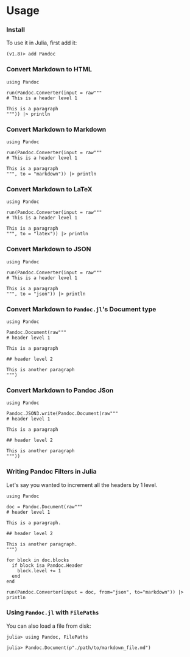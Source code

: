 # Usage

### Install

To use it in Julia, first add it:

```
(v1.8)> add Pandoc
```

### Convert Markdown to HTML

```@repl
using Pandoc

run(Pandoc.Converter(input = raw"""
# This is a header level 1

This is a paragraph
""")) |> println
```

### Convert Markdown to Markdown

```@repl
using Pandoc

run(Pandoc.Converter(input = raw"""
# This is a header level 1

This is a paragraph
""", to = "markdown")) |> println
```

### Convert Markdown to LaTeX

```@repl
using Pandoc

run(Pandoc.Converter(input = raw"""
# This is a header level 1

This is a paragraph
""", to = "latex")) |> println
```

### Convert Markdown to JSON

```@repl
using Pandoc

run(Pandoc.Converter(input = raw"""
# This is a header level 1

This is a paragraph
""", to = "json")) |> println
```

### Convert Markdown to `Pandoc.jl`'s Document type

```@repl
using Pandoc

Pandoc.Document(raw"""
# header level 1

This is a paragraph

## header level 2

This is another paragraph
""")
```

### Convert Markdown to Pandoc JSon

```@repl
using Pandoc

Pandoc.JSON3.write(Pandoc.Document(raw"""
# header level 1

This is a paragraph

## header level 2

This is another paragraph
"""))
```

### Writing Pandoc Filters in Julia

Let's say you wanted to increment all the headers by 1 level.

```@repl
using Pandoc

doc = Pandoc.Document(raw"""
# header level 1

This is a paragraph.

## header level 2

This is another paragraph.
""")

for block in doc.blocks
  if block isa Pandoc.Header
    block.level += 1
  end
end

run(Pandoc.Converter(input = doc, from="json", to="markdown")) |> println
```

### Using `Pandoc.jl` with `FilePaths`

You can also load a file from disk:

```
julia> using Pandoc, FilePaths

julia> Pandoc.Document(p"./path/to/markdown_file.md")
```
